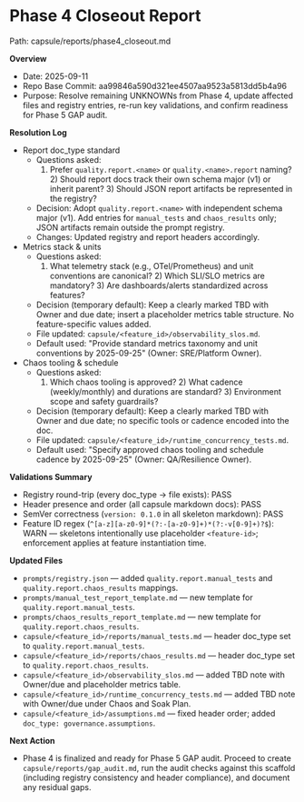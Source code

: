 # Phase 4 Closeout Report

Path: capsule/reports/phase4_closeout.md

**Overview**
- Date: 2025-09-11
- Repo Base Commit: aa99846a590d321ee4507aa9523a5813dd5b4a96
- Purpose: Resolve remaining UNKNOWNs from Phase 4, update affected files and registry entries, re-run key validations, and confirm readiness for Phase 5 GAP audit.

**Resolution Log**
- Report doc_type standard
  - Questions asked:
    1) Prefer `quality.report.<name>` or `quality.<name>.report` naming? 2) Should report docs track their own schema major (v1) or inherit parent? 3) Should JSON report artifacts be represented in the registry?
  - Decision: Adopt `quality.report.<name>` with independent schema major (v1). Add entries for `manual_tests` and `chaos_results` only; JSON artifacts remain outside the prompt registry.
  - Changes: Updated registry and report headers accordingly.
- Metrics stack & units
  - Questions asked:
    1) What telemetry stack (e.g., OTel/Prometheus) and unit conventions are canonical? 2) Which SLI/SLO metrics are mandatory? 3) Are dashboards/alerts standardized across features?
  - Decision (temporary default): Keep a clearly marked TBD with Owner and due date; insert a placeholder metrics table structure. No feature-specific values added.
  - File updated: `capsule/<feature_id>/observability_slos.md`.
  - Default used: "Provide standard metrics taxonomy and unit conventions by 2025-09-25" (Owner: SRE/Platform Owner).
- Chaos tooling & schedule
  - Questions asked:
    1) Which chaos tooling is approved? 2) What cadence (weekly/monthly) and durations are standard? 3) Environment scope and safety guardrails?
  - Decision (temporary default): Keep a clearly marked TBD with Owner and due date; no specific tools or cadence encoded into the doc.
  - File updated: `capsule/<feature_id>/runtime_concurrency_tests.md`.
  - Default used: "Specify approved chaos tooling and schedule cadence by 2025-09-25" (Owner: QA/Resilience Owner).

**Validations Summary**
- Registry round-trip (every doc_type → file exists): PASS
- Header presence and order (all capsule markdown docs): PASS
- SemVer correctness (`version: 0.1.0` in all skeleton markdown): PASS
- Feature ID regex (`^[a-z][a-z0-9]*(?:-[a-z0-9]+)*(?:-v[0-9]+)?$`): WARN — skeletons intentionally use placeholder `<feature-id>`; enforcement applies at feature instantiation time.

**Updated Files**
- `prompts/registry.json` — added `quality.report.manual_tests` and `quality.report.chaos_results` mappings.
- `prompts/manual_test_report_template.md` — new template for `quality.report.manual_tests`.
- `prompts/chaos_results_report_template.md` — new template for `quality.report.chaos_results`.
- `capsule/<feature_id>/reports/manual_tests.md` — header doc_type set to `quality.report.manual_tests`.
- `capsule/<feature_id>/reports/chaos_results.md` — header doc_type set to `quality.report.chaos_results`.
- `capsule/<feature_id>/observability_slos.md` — added TBD note with Owner/due and placeholder metrics table.
- `capsule/<feature_id>/runtime_concurrency_tests.md` — added TBD note with Owner/due under Chaos and Soak Plan.
- `capsule/<feature_id>/assumptions.md` — fixed header order; added `doc_type: governance.assumptions`.

**Next Action**
- Phase 4 is finalized and ready for Phase 5 GAP audit. Proceed to create `capsule/reports/gap_audit.md`, run the audit checks against this scaffold (including registry consistency and header compliance), and document any residual gaps.
